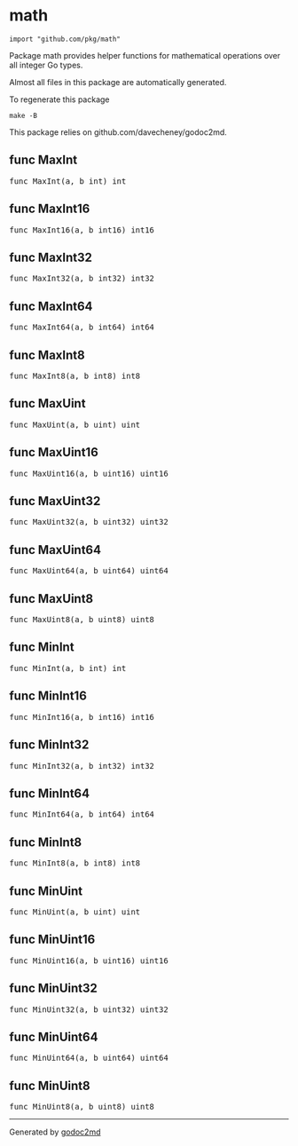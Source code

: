 
# math
    import "github.com/pkg/math"

Package math provides helper functions for mathematical operations
over all integer Go types.

Almost all files in this package are automatically generated.

To regenerate this package


	make -B

This package relies on github.com/davecheney/godoc2md.






## func MaxInt
<pre>func MaxInt(a, b int) int</pre>


## func MaxInt16
<pre>func MaxInt16(a, b int16) int16</pre>


## func MaxInt32
<pre>func MaxInt32(a, b int32) int32</pre>


## func MaxInt64
<pre>func MaxInt64(a, b int64) int64</pre>


## func MaxInt8
<pre>func MaxInt8(a, b int8) int8</pre>


## func MaxUint
<pre>func MaxUint(a, b uint) uint</pre>


## func MaxUint16
<pre>func MaxUint16(a, b uint16) uint16</pre>


## func MaxUint32
<pre>func MaxUint32(a, b uint32) uint32</pre>


## func MaxUint64
<pre>func MaxUint64(a, b uint64) uint64</pre>


## func MaxUint8
<pre>func MaxUint8(a, b uint8) uint8</pre>


## func MinInt
<pre>func MinInt(a, b int) int</pre>


## func MinInt16
<pre>func MinInt16(a, b int16) int16</pre>


## func MinInt32
<pre>func MinInt32(a, b int32) int32</pre>


## func MinInt64
<pre>func MinInt64(a, b int64) int64</pre>


## func MinInt8
<pre>func MinInt8(a, b int8) int8</pre>


## func MinUint
<pre>func MinUint(a, b uint) uint</pre>


## func MinUint16
<pre>func MinUint16(a, b uint16) uint16</pre>


## func MinUint32
<pre>func MinUint32(a, b uint32) uint32</pre>


## func MinUint64
<pre>func MinUint64(a, b uint64) uint64</pre>


## func MinUint8
<pre>func MinUint8(a, b uint8) uint8</pre>










- - -
Generated by [godoc2md](http://godoc.org/github.com/davecheney/godoc2md)